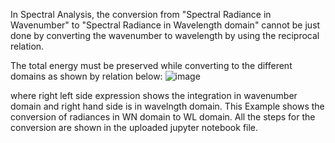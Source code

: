 In Spectral Analysis, the conversion from "Spectral Radiance in Wavenumber" to "Spectral Radiance in Wavelength domain" cannot be just done by converting the wavenumber to wavelength by using the reciprocal relation. 

The total energy must be preserved while converting to the different domains as shown by relation below:
![image](https://github.com/Bhatta6190/Spectral-Image-Analysis/assets/112892693/b8433087-18ab-4687-8842-5fc7032e6e74)

where right left side expression shows the integration in wavenumber domain and right hand side is in wavelngth domain. This Example shows the conversion of radiances in WN domain to WL domain. All the steps for the conversion are shown in the uploaded jupyter notebook file.


